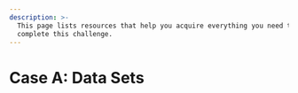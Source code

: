 ```yaml
---
description: >-
  This page lists resources that help you acquire everything you need to
  complete this challenge.
---
```


# Case A: Data Sets



